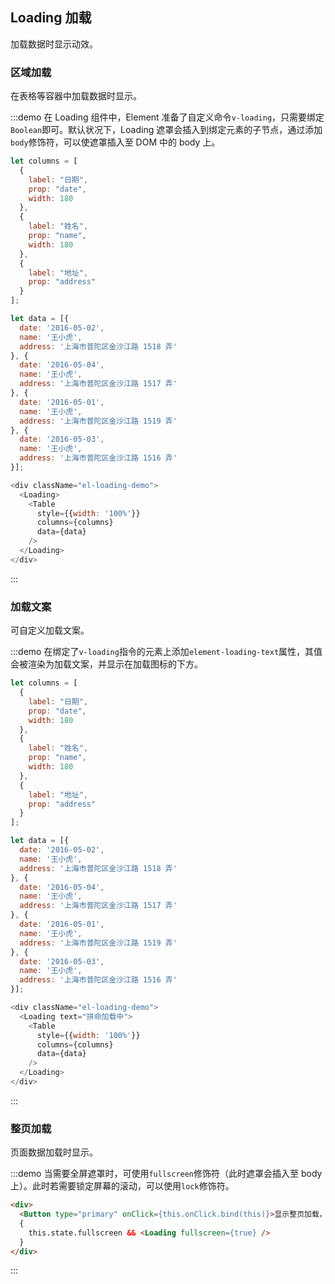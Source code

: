 ## Loading 加载

加载数据时显示动效。

### 区域加载

在表格等容器中加载数据时显示。

:::demo 在 Loading 组件中，Element 准备了自定义命令`v-loading`，只需要绑定`Boolean`即可。默认状况下，Loading 遮罩会插入到绑定元素的子节点，通过添加`body`修饰符，可以使遮罩插入至 DOM 中的 body 上。

```js
let columns = [
  {
    label: "日期",
    prop: "date",
    width: 180
  },
  {
    label: "姓名",
    prop: "name",
    width: 180
  },
  {
    label: "地址",
    prop: "address"
  }
];

let data = [{
  date: '2016-05-02',
  name: '王小虎',
  address: '上海市普陀区金沙江路 1518 弄'
}, {
  date: '2016-05-04',
  name: '王小虎',
  address: '上海市普陀区金沙江路 1517 弄'
}, {
  date: '2016-05-01',
  name: '王小虎',
  address: '上海市普陀区金沙江路 1519 弄'
}, {
  date: '2016-05-03',
  name: '王小虎',
  address: '上海市普陀区金沙江路 1516 弄'
}];

<div className="el-loading-demo">
  <Loading>
    <Table
      style={{width: '100%'}}
      columns={columns}
      data={data}
    />
  </Loading>
</div>
```
:::

### 加载文案

可自定义加载文案。

:::demo 在绑定了`v-loading`指令的元素上添加`element-loading-text`属性，其值会被渲染为加载文案，并显示在加载图标的下方。

```js
let columns = [
  {
    label: "日期",
    prop: "date",
    width: 180
  },
  {
    label: "姓名",
    prop: "name",
    width: 180
  },
  {
    label: "地址",
    prop: "address"
  }
];

let data = [{
  date: '2016-05-02',
  name: '王小虎',
  address: '上海市普陀区金沙江路 1518 弄'
}, {
  date: '2016-05-04',
  name: '王小虎',
  address: '上海市普陀区金沙江路 1517 弄'
}, {
  date: '2016-05-01',
  name: '王小虎',
  address: '上海市普陀区金沙江路 1519 弄'
}, {
  date: '2016-05-03',
  name: '王小虎',
  address: '上海市普陀区金沙江路 1516 弄'
}];

<div className="el-loading-demo">
  <Loading text="拼命加载中">
    <Table
      style={{width: '100%'}}
      columns={columns}
      data={data}
    />
  </Loading>
</div>
```
:::

### 整页加载

页面数据加载时显示。

:::demo 当需要全屏遮罩时，可使用`fullscreen`修饰符（此时遮罩会插入至 body 上）。此时若需要锁定屏幕的滚动，可以使用`lock`修饰符。

```html
<div>
  <Button type="primary" onClick={this.onClick.bind(this)}>显示整页加载，3 秒后消失</Button>
  {
    this.state.fullscreen && <Loading fullscreen={true} />
  }
</div>
```
:::
